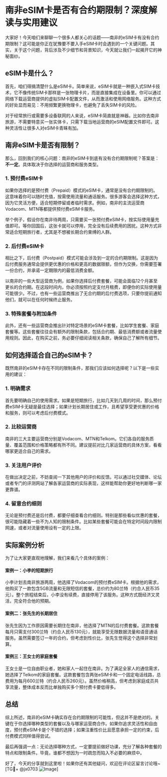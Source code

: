 # 南非eSIM卡是否有合约期限制？深度解读与实用建议

大家好！今天咱们来聊聊一个很多人都关心的话题——南非的eSIM卡有没有合约期限制？这可能是你正在犹豫要不要入手eSIM卡时会遇到的一个关键问题。其实，关于这个问题，背后涉及不少细节和背景知识，今天就让我们一起揭开它的神秘面纱。

## eSIM卡是什么？

首先，咱们得搞清楚什么是eSIM卡。简单来说，eSIM卡就是一种嵌入式SIM卡技术，它不像传统SIM卡那样是一张物理卡片，而是直接集成在设备里。你可以通过网络下载运营商提供的虚拟SIM卡配置文件，从而激活和使用网络服务。这种方式的好处显而易见：不用频繁更换物理卡，也避免了丢失SIM卡的风险。

对于经常旅行或需要多设备联网的人来说，eSIM卡简直就是神器。比如你去南非旅游，不需要特意买一张实体卡，只需下载当地运营商的eSIM配置文件即可。这种灵活性让很多人对eSIM卡青睐有加。

## 南非eSIM卡是否有限制？

那么，回到我们的核心问题：南非的eSIM卡到底有没有合约期限制呢？答案是：**不一定**。具体取决于你选择的运营商和服务类型。

### 1. **预付费eSIM卡**
如果你选择的是预付费（Prepaid）模式的eSIM卡，通常是没有合约期限制的。这意味着你可以随时充值，按需使用流量和通话服务。很多游客会选择这种方式，因为它灵活方便，适合短期停留或者临时需求。例如，南非的主流运营商Vodacom、MTN等都提供预付费eSIM卡服务。

举个例子，假设你在南非待两周，只需要买一张预付费eSIM卡，按实际使用量充值即可。等你回国后，这张卡就可以停用，完全没有后续费用的困扰。这种方式非常适合短期旅行者，尤其是不想被长期合约束缚的人群。

### 2. **后付费eSIM卡**
相比之下，后付费（Postpaid）模式可能会涉及到一定的合约期限制。这是因为后付费服务通常会提供更优惠的价格和更高的数据限额，但作为交换，你需要签署一份合约，并承诺一定期限内的最低消费金额。

以南非的一些大型运营商为例，如果你选择后付费套餐，可能会面临12个月甚至更长的合约期。在这段时间内，你必须按照约定支付月租费，即便你的实际使用量可能很少。不过，也有一些运营商推出了无合约期的后付费选项，只要你提前通知他们，就可以在任何时候终止服务。

### 3. **特殊套餐与附加条件**
此外，还有一些运营商会推出针对特定场景的eSIM卡套餐，比如学生套餐、家庭套餐等。这些套餐往往会有额外的限制条款，包括合约期、最低消费额或者流量使用规则。因此，在购买之前，务必要仔细阅读相关条款，确保自己了解所有细节。

## 如何选择适合自己的eSIM卡？

既然南非的eSIM卡存在不同的限制条件，那我们应该如何选择呢？以下是一些实用的建议：

### 1. 明确需求
首先要明确自己的使用需求。如果是短期旅行，比如几天到几周的时间，那么预付费eSIM卡无疑是最佳选择；如果计划长期居住或工作，且希望享受更优惠的价格和服务，则可以考虑后付费模式。

### 2. 比较运营商
南非的三大主要运营商分别是Vodacom、MTN和Telkom。它们各自的服务质量、覆盖范围和价格策略都有所不同。建议提前对比几家运营商的具体方案，看看哪家更适合自己的需求。

### 3. 关注用户评价
在做出决定之前，不妨查阅一下其他用户的评价和反馈。可以通过社交媒体、论坛或者专门的评测网站了解各家运营商的实际表现，这样能帮助你更好地判断哪一家更靠谱。

### 4. 留意合约细则
无论是预付费还是后付费，都要仔细查看合约细则。特别是那些看似优惠的套餐，很可能隐藏着一些不为人知的限制条件。比如某些套餐可能会在特定时间段内限制网速，或者对流量使用设有一定的上限。

## 实际案例分析

为了让大家更直观地理解，我们来看几个具体的案例：

#### 案例一：小李的短期旅行
小李计划去南非旅游两周，他选择了Vodacom的预付费eSIM卡。根据他的需求，他购买了一款包含5GB流量和无限短信的套餐，总价约为80兰特（约合人民币35元）。整个旅程结束后，小李没有续费，直接停用了该服务。这种方式既经济又灵活，完全符合他的预期。

#### 案例二：张先生的长期居住
张先生因为工作原因需要长期住在南非，他选择了MTN的后付费套餐。这款套餐每月只需支付300兰特（约合人民币130元），就能享受无限数据流量和语音通话服务。虽然需要签订一年的合约，但考虑到性价比，张先生觉得这个选择非常划算。

#### 案例三：王女士的家庭套餐
王女士是一位自由职业者，她和家人一起住在南非。为了满足全家人的通信需求，她选择了Telkom的家庭套餐。这款套餐包含两张eSIM卡和一个固定电话线路，总费用为每月600兰特（约合人民币260元）。虽然价格稍高，但考虑到家庭成员共享流量，整体成本反而比单独购买多个预付费卡要低得多。

## 总结

综上所述，南非的eSIM卡确实存在合约期限制的可能性，但这并不是绝对的。关键在于你选择哪种类型的套餐以及与哪家运营商合作。如果你追求灵活性和自由度，预付费eSIM卡是个不错的选择；如果注重性价比且愿意承担一定的约束，后付费模式同样值得尝试。

最后再强调一点：无论选择哪种方式，一定要提前做好功课，充分了解各种套餐的特点和限制条件。毕竟，谁都不想因为一时疏忽而陷入不必要的麻烦中。

好了，今天的分享就到这里啦！如果你还有其他疑问，欢迎在评论区留言讨论哦~ [TG💪+ @jx0703 ![Image](https://github.com/user-attachments/assets/dbca1d08-cadb-493c-b0ec-ad6f7a83f270)]
